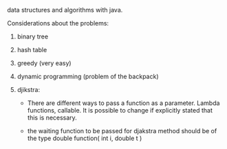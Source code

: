 data structures and algorithms with java.

Considerations about the problems:

1) binary tree

2) hash table

3) greedy (very easy)

4) dynamic programming (problem of the backpack)



5) djikstra:

    - There are different ways to pass a function as a parameter. Lambda functions, callable. It is possible to change if explicitly stated that this is necessary.

    - the waiting function to be passed for djakstra method should be of the type double function( int i, double t )


